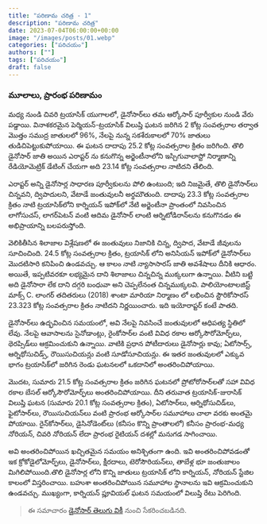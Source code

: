```yaml
---
title: "పరిణామ చరిత్ర - 1"
description: "పరిణామ చరిత్ర"
date: 2023-07-04T06:00:00+00:00
image: "/images/posts/01.webp"
categories: ["పరిచయం"]
authors: [""]
tags: ["పరిచయం"]
draft: false
---
```


### మూలాలు, ప్రారంభ పరిణామం

మధ్య నుండి చివరి ట్రయాసిక్ యుగాలలో, డైనోసార్‌లు తమ ఆర్కోసార్ పూర్వీకుల నుండి వేరు పడ్డాయి. వినాశకరమైన పెర్మియన్-ట్రయాసిక్ విలుప్తి ఘటన జరిగిన 2 కోట్ల సంవత్సరాల తర్వాత మొత్తం సముద్ర జాతులలో 96%, నేలపై నున్న సకశేరుకాలలో 70% జాతులు తుడిచిపెట్టుకుపోయాయి. ఈ ఘటన దాదాపు 25.2 కోట్ల సంవత్సరాల క్రితం జరిగింది. తొలి డైనోసార్ జాతి అయిన ఎరాప్టర్ ను కనుగొన్న అర్జెంటీనాలోని ఇస్చిగువాలాస్టో నిర్మాణాన్ని రేడియోమెట్రిక్ డేటింగ్ చేయగా అది 23.14 కోట్ల సంవత్సరాల నాటిదని తేలింది. 

ఎరాప్టర్ అన్ని డైనోసార్ల సాధారణ పూర్వీకులను పోలి ఉంటుంది; ఇది నిజమైతే, తొలి డైనోసార్‌లు చిన్నవని, ద్విపాదులని, వేటాడే జంతువులనీ అర్థమౌతుంది. దాదాపు 23.3 కోట్ల సంవత్సరాల క్రితం నాటి ట్రయాసిక్‌లోని కార్నియన్ ఇపోక్‌లో నేటి అర్జెంటీనా ప్రాంతంలో నివసించిన లాగోసుచస్, లాగర్‌పెటన్ వంటి ఆదిమ డైనోసార్ లాంటి ఆర్నిటోడిరాన్‌లను కనుగొనడం ఈ అభిప్రాయాన్ని బలపరుస్తోంది. 

వెలికితీసిన శిలాజాల విశ్లేషణలో ఈ జంతువులు నిజానికి చిన్న, ద్విపాద, వేటాడే జీవులను సూచించింది. 24.5 కోట్ల సంవత్సరాల క్రితం, ట్రయాసిక్ లోని అనిసియన్ ఇపోక్‌లో డైనోసార్‌లు మొదటిసారి కనిపించి ఉండవచ్చు. ఆ కాలం నాటి న్యాసాసారస్ జాతి అవశేషాలు దీనికి ఆధారం. అయితే, ఇప్పటివరకూ లభ్యమైన దాని శిలాజాలు చిన్నచిన్న ముక్కలుగా ఉన్నాయి. వీటిని బట్టి అది డైనోసారా లేక దాని దగ్గరి బంధువా అని చెప్పలేనంత చిన్నముక్కలవి. పాలియోంటాలజిస్ట్ మాక్స్ C. లాంగర్ తదితరులు (2018) శాంటా మారియా నిర్మాణం లో లభించిన స్టౌరికోసారస్ 23.323 కోట్ల సంవత్సరాల క్రితం నాటిదని నిర్ణయించారు. ఇది ఇయోరాప్టర్ కంటే పాతది.

డైనోసార్‌లు ఉద్భవించిన సమయంలో, అవి నేలపై నివసించే జంతువులలో ఆధిపత్య స్థితిలో లేవు. నేలపై ఆవాసాలను సైనోడాంట్లు, రైంకోసార్‌ల వంటి వివిధ రకాల ఆర్కోసౌరోమోర్ఫ్‌లు, థెరప్సిడ్‌లు ఆక్రమించుకుని ఉన్నాయి. వాటికి ప్రధాన పోటీదారులు డైనోసార్లు కావు; ఏటోసార్స్, ఆర్నిథోసుచిడ్స్, రౌయిసుచియన్లు వంటి సూడోసూచియన్లు. ఈ ఇతర జంతువులలో ఎక్కువ భాగం ట్రయాసిక్‌లో జరిగిన రెండు ఘటనలలో ఒకదానిలో అంతరించిపోయాయి. 

మొదట, సుమారు 21.5 కోట్ల సంవత్సరాల క్రితం జరిగిన ఘటనలో ప్రోటోరోసార్‌లతో సహా వివిధ రకాల బేసల్ ఆర్కోసౌరోమోర్ఫ్‌లు అంతరించిపోయాయి. దీని తరువాత ట్రయాసిక్-జురాసిక్ విలుప్తి ఘటన (సుమారు 20.1 కోట్ల సంవత్సరాల క్రితం), ఏటోసార్‌లు, ఆర్నిథోసుచిడ్‌లు, ఫైటోసార్‌లు, రౌయిసుచియన్‌లు వంటి ప్రారంభ ఆర్కోసార్‌ల సమూహాలు చాలా వరకు అంతమై పోయాయి. రైన్‌కోసార్‌లు, డైసినోడెంట్‌లు (కనీసం కొన్ని ప్రాంతాలలో) కనీసం ప్రారంభ-మధ్య నోరియన్, చివరి నోరియన్ లేదా ప్రారంభ రైటియన్ దశల్లో మనుగడ సాగించాయి. 

అవి అంతరించిపోయిన ఖచ్చితమైన సమయం అనిశ్చితంగా ఉంది. ఇవి అంతరించిపోవడంతో ఇక క్రోకోడైలోమోర్ఫ్‌లు, డైనోసార్‌లు, క్షీరదాలు, టెరోసౌరియన్‌లు, తాబేళ్ల భూ జంతుజాలం మిగిలిపోయింది.తొలి డైనోసార్ల లోని కొన్ని జాతులు ట్రయాసిక్ లోని కార్నియన్, నోరియన్ స్టేజిల కాలంలో విస్తరించాయి. బహుశా అంతరించిపోయిన సమూహాల స్థానాలను ఇవి ఆక్రమించుకుని ఉండవచ్చు. ముఖ్యంగా, కార్నియన్ ప్లూవియల్ ఘటన సమయంలో విలుప్తి రేటు పెరిగింది.

> ఈ సమాచారం [డైనోసార్ తెలుగు వికీ](https://te.wikipedia.org/wiki/%E0%B0%A1%E0%B1%88%E0%B0%A8%E0%B1%8B%E0%B0%B8%E0%B0%BE%E0%B0%B0%E0%B1%8D) నుంచి సేకరించబడినది.